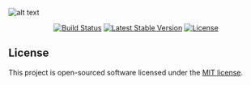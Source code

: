 ![alt text](https://i.ibb.co/Wft7pPt/doctor-dribbble.png "Doctors")

<center>
    <p align="center">
<a href="https://travis-ci.org/laravel/framework"><img src="https://travis-ci.org/laravel/framework.svg" alt="Build Status"></a>
<a href="https://packagist.org/packages/laravel/framework"><img src="https://poser.pugx.org/laravel/framework/v/stable.svg" alt="Latest Stable Version"></a>
<a href="https://packagist.org/packages/laravel/framework"><img src="https://poser.pugx.org/laravel/framework/license.svg" alt="License"></a>
    </p>
</center>


## License

This project is open-sourced software licensed under the [MIT license](https://opensource.org/licenses/MIT).
